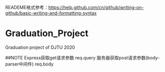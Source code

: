 READEME格式参考：https://help.github.com/cn/github/writing-on-github/basic-writing-and-formatting-syntax
# Graduation_Project
Graduation project of DJTU 2020

##NOTE
Express获取get请求参数
req.query
服务器获取post请求参数(body-parser中间件)
req.body
